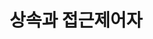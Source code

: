 ---
title:  "상속과 접근제어자"
excerpt: "private, protected, public"
toc: true
toc_sticky: true
toc_label: "목차"
categories:
  - Java
tags:
  - Java 입문
  - 상속
  - 생성자
  - super
last_modified_at: 2022-03-27
---